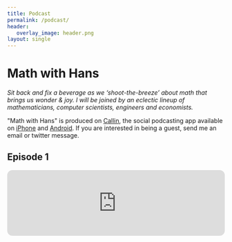 ```yaml
---
title: Podcast
permalink: /podcast/
header: 
   overlay_image: header.png
layout: single
---
```


# Math with Hans

_Sit back and fix a beverage as we ‘shoot-the-breeze’ about math that brings us wonder & joy. I will be joined by an eclectic lineup of mathematicians, computer scientists, engineers and economists._


"Math with Hans" is produced on [Callin](https://www.callin.com), the social podcasting app available on [iPhone](https://apps.apple.com/us/app/callin-social-podcasting/id1568011211) and [Android](https://play.google.com/store/apps/details?id=com.callin.project&hl=en_US&gl=US). If you are interested in being a guest, send me an email or twitter message.



## Episode 1

<iframe style="border-radius:12px" src="https://open.spotify.com/embed/episode/1Qj5s7ZKTuwcOMmfg542xi?utm_source=generator" width="100%" height="152" frameBorder="0" allowfullscreen="" allow="autoplay; clipboard-write; encrypted-media; fullscreen; picture-in-picture" loading="lazy"></iframe>